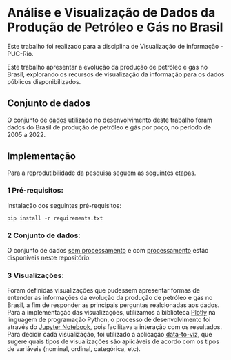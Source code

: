 <h1> Análise e Visualização de Dados da Produção de Petróleo e Gás no Brasil </h1>
<p>Este trabalho foi realizado para a disciplina de Visualização de informação - PUC-Rio.</p>

Este trabalho apresentar a evolução da produção de petróleo e gás no Brasil, explorando os
recursos de visualização da informação para os dados públicos disponibilizados.

## Conjunto de dados
O conjunto de [dados](https://www.gov.br/anp/pt-br/centrais-de-conteudo/dados-abertos/producao-de-petroleo-e-gas-natural-por-poco) utilizado no desenvolvimento deste trabalho foram dados do Brasil
de produção de petróleo e gás por poço, no período de 2005 a 2022.

## Implementação
Para a reprodutibilidade da pesquisa seguem as seguintes etapas.

### 1 Pré-requisitos:
Instalação dos seguintes pré-requisitos: 

```
pip install -r requirements.txt
```

### 2 Conjunto de dados:
O conjunto de dados [sem processamento](https://github.com/mayaragomys/Oil_and_Gas_Production_Analysis/blob/main/dataset/raw/datasets_2021_2023.csv) e com [processamento]() estão disponíveis neste repositório.

### 3 Visualizações:

Foram definidas visualizações que pudessem apresentar formas de entender as informações da evolução da produção de petróleo e gás no Brasil, a fim de responder as principais perguntas realcionadas aos dados. Para a implementação das visualizações, utilizamos a biblioteca [Plotly](https://plotly.com/) na linguagem de programação Python, o processo de desenvolvimento foi através do [Jupyter Notebook](https://jupyter.org/), pois facilitava a interação com os resultados. Para decidir cada visualização, foi utilizado a aplicação [data-to-viz](https://www.data-to-viz.com/), que sugere quais tipos de visualizações são aplicáveis de acordo com os tipos de variáveis (nominal, ordinal, categórica, etc).

